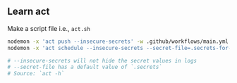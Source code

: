 ## Learn act

Make a script file i.e., `act.sh`

```bash
nodemon -x 'act push --insecure-secrets' -w .github/workflows/main.yml
nodemon -x 'act schedule --insecure-secrets --secret-file=.secrets-for-act' -w .github/workflows/main.yml -w .github/cron-job.sh

# --insecure-secrets will not hide the secret values in logs
# --secret-file has a default value of `.secrets`
# Source: `act -h`
```
